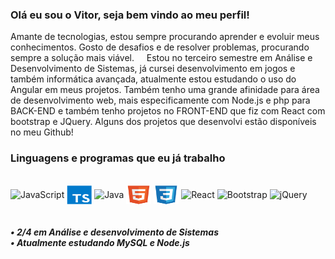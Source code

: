 ### Olá eu sou o Vitor, seja bem vindo ao meu perfil!

Amante de tecnologias, estou sempre procurando aprender e evoluir meus conhecimentos. Gosto de desafios e de resolver problemas, procurando sempre a solução mais viável.
    Estou no terceiro semestre em Análise e Desenvolvimento de Sistemas, já cursei desenvolvimento em jogos e também informática avançada, atualmente estou estudando o uso do Angular em meus projetos. Também tenho uma grande afinidade para área de desenvolvimento web, mais especificamente com Node.js e php para BACK-END e também tenho  projetos no FRONT-END que fiz com React com bootstrap e JQuery. Alguns dos projetos que desenvolvi estão disponíveis no meu Github!


          
<h3>Linguagens e programas que eu já trabalho</h3>
<div style="display: inline_block"><br>
  <img align="center" alt="JavaScript" height="30" width="40" src="https://devicons.railway.app/i/javascript.svg">
  <img align="center" alt="TypeScript" height="30" width="40" src="https://raw.githubusercontent.com/devicons/devicon/master/icons/typescript/typescript-plain.svg">
  <img align="center" alt="Java" height="30" width="40" src="https://devicons.railway.app/i/java.svg">
  <img align="center" alt="HTML" height="30" width="40" src="https://raw.githubusercontent.com/devicons/devicon/master/icons/html5/html5-original.svg">
  <img align="center" alt="CSS" height="30" width="40" src="https://raw.githubusercontent.com/devicons/devicon/master/icons/css3/css3-original.svg">
  <img align="center" alt="React" height="30" width="40" src="https://devicons.railway.app/i/react.svg">
  <img align="center" alt="Bootstrap" height="30" width="40" src="https://devicons.railway.app/i/bootstrap.svg">
  <img align="center" alt="jQuery" height="30" width="40" src="https://devicons.railway.app/i/jquery.svg"> 
  
</div>
  
  <br>
  
  <h5>• 2/4 em Análise e desenvolvimento de Sistemas <br>
  • Atualmente estudando MySQL e Node.js</h5>
